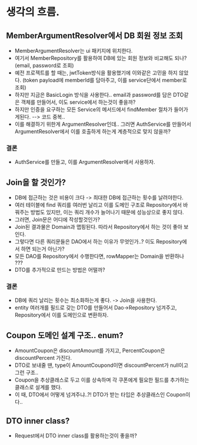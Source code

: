 # 생각의 흐름.

## MemberArgumentResolver에서 DB 회원 정보 조회

- MemberArgumentResolver는 ui 패키지에 위치한다.
- 여기서 MemberRepository를 활용하여 DB에 있는 회원 정보와 비교해도 되나? (email, password로 조회)
- 예전 프로젝트를 할 때는, jwtToken방식을 활용했기에 이와같은 고민을 하지 않았다. (token payload에 memberId를 담아주고, 이를 service단에서 member로 조회)
- 하지만 지금은 BasicLogin 방식을 사용한다.. email과 password를 담은 DTO같은 객체를 만들어서, 이도 service에서 하는것이 좋을까?
- 하지만 인증을 요구하는 모든 Service의 메서드에서 findMember 절차가 들어가게된다. --> 코드 중복..
- 이를 해결하기 위한게 ArgumentResolver인데.. 그러면 AuthService를 만들어서 ArgumentResolver에서 이를 호출하게 하는게 계층적으로 맞지 않을까?

### 결론

- AuthService를 만들고, 이를 ArgumentResolver에서 사용하자.

## Join을 할 것인가?

- DB에 접근하는 것은 비용이 크다 -> 최대한 DB에 접근하는 횟수를 날려야한다.
- 여러 테이블에 find 쿼리를 여러번 날리고 이를 도메인 구조로 Repository에서 바꿔주는 방법도 있지만, 이는 쿼리 개수가 늘어나기 때문에 성능상으로 좋지 않다.
- 그러면, Join문은 어디에 작성할것인가?
- Join된 결과물은 Domain과 맵핑된다. 따라서 Repository에서 하는 것이 좋아 보인다.
- 그렇다면 다른 쿼리문들은 DAO에서 하는 이유가 무엇인가..? 이도 Repository에서 하면 되는거 아닌가?
- 모든 DAO를 Repository에서 수행한다면, rowMapper는 Domain을 반환하나 ???
- DTO를 추가적으로 만드는 방법은 어떨까?

### 결론

- DB에 쿼리 날리는 횟수는 최소화하는게 좋다. -> Join을 사용한다.
- entity 여러개를 필드로 갖는 DTO를 만들어서 Dao->Repository 넘겨주고, Repository에서 이를 도메인으로 변환하자.

## Coupon 도메인 설계 구조.. enum?

- AmountCoupon은 discountAmount를 가지고, PercentCoupon은 discountPercent 가진다.
- DTO로 보내줄 땐, type이 AmountCoupond이면 discountPercent가 null이고 그런 구조..
- Coupon을 추상클래스로 두고 이를 상속하며 각 쿠폰에게 필요한 필드를 추가하는 클래스로 설계를 했다.
- 이 때, DTO에서 어떻게 넘겨주냐..?! DTO가 받는 타입은 추상클래스인 Coupon이다..

## DTO inner class?

- Request에서 DTO inner class를 활용하는것이 좋을까?
